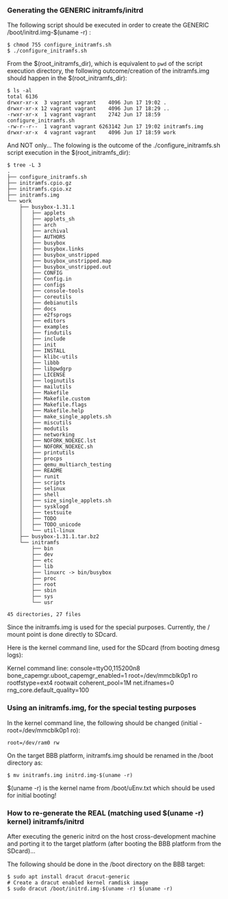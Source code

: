 ### Generating the GENERIC initramfs/initrd

The following script should be executed in order to create the GENERIC /boot/initrd.img-$(uname -r) :

	$ chmod 755 configure_initramfs.sh
	$ ./configure_initramfs.sh

From the $(root_initramfs_dir), which is equivalent to `pwd` of the script execution directory,
the following outcome/creation of the initramfs.img should happen in the $(root_initramfs_dir):

	$ ls -al
	total 6136
	drwxr-xr-x  3 vagrant vagrant    4096 Jun 17 19:02 .
	drwxr-xr-x 12 vagrant vagrant    4096 Jun 17 18:29 ..
	-rwxr-xr-x  1 vagrant vagrant    2742 Jun 17 18:59 configure_initramfs.sh
	-rw-r--r--  1 vagrant vagrant 6263142 Jun 17 19:02 initramfs.img
	drwxr-xr-x  4 vagrant vagrant    4096 Jun 17 18:59 work

And NOT only... The folowing is the outcome of the ./configure_initramfs.sh script execution in
the $(root_initramfs_dir):

	$ tree -L 3
	.
	├── configure_initramfs.sh
	├── initramfs.cpio.gz
	├── initramfs.cpio.xz
	├── initramfs.img
	└── work
	    ├── busybox-1.31.1
	    │   ├── applets
	    │   ├── applets_sh
	    │   ├── arch
	    │   ├── archival
	    │   ├── AUTHORS
	    │   ├── busybox
	    │   ├── busybox.links
	    │   ├── busybox_unstripped
	    │   ├── busybox_unstripped.map
	    │   ├── busybox_unstripped.out
	    │   ├── CONFIG
	    │   ├── Config.in
	    │   ├── configs
	    │   ├── console-tools
	    │   ├── coreutils
	    │   ├── debianutils
	    │   ├── docs
	    │   ├── e2fsprogs
	    │   ├── editors
	    │   ├── examples
	    │   ├── findutils
	    │   ├── include
	    │   ├── init
	    │   ├── INSTALL
	    │   ├── klibc-utils
	    │   ├── libbb
	    │   ├── libpwdgrp
	    │   ├── LICENSE
	    │   ├── loginutils
	    │   ├── mailutils
	    │   ├── Makefile
	    │   ├── Makefile.custom
	    │   ├── Makefile.flags
	    │   ├── Makefile.help
	    │   ├── make_single_applets.sh
	    │   ├── miscutils
	    │   ├── modutils
	    │   ├── networking
	    │   ├── NOFORK_NOEXEC.lst
	    │   ├── NOFORK_NOEXEC.sh
	    │   ├── printutils
	    │   ├── procps
	    │   ├── qemu_multiarch_testing
	    │   ├── README
	    │   ├── runit
	    │   ├── scripts
	    │   ├── selinux
	    │   ├── shell
	    │   ├── size_single_applets.sh
	    │   ├── sysklogd
	    │   ├── testsuite
	    │   ├── TODO
	    │   ├── TODO_unicode
	    │   └── util-linux
	    ├── busybox-1.31.1.tar.bz2
	    └── initramfs
	        ├── bin
	        ├── dev
	        ├── etc
	        ├── lib
	        ├── linuxrc -> bin/busybox
	        ├── proc
	        ├── root
	        ├── sbin
	        ├── sys
	        └── usr

	45 directories, 27 files

Since the initramfs.img is used for the special purposes. Currently, the / mount point is done
directly to SDcard.

Here is the kernel command line, used for the SDcard (from booting dmesg logs):

Kernel command line: console=ttyO0,115200n8 bone_capemgr.uboot_capemgr_enabled=1 root=/dev/mmcblk0p1 ro \
rootfstype=ext4 rootwait coherent_pool=1M net.ifnames=0 rng_core.default_quality=100

### Using an initramfs.img, for the special testing purposes

In the kernel command line, the following should be changed (initial - root=/dev/mmcblk0p1 ro):

	root=/dev/ram0 rw

On the target BBB platform, initramfs.img should be renamed in the /boot directory as:

	$ mv initramfs.img initrd.img-$(uname -r)

$(uname -r) is the kernel name from /boot/uEnv.txt which should be used for initial booting!

### How to re-generate the REAL (matching used $(uname -r) kernel) initramfs/initrd

After executing the generic initrd on the host cross-development machine and porting
it to the target platform (after booting the BBB platform from the SDcard)...

The following should be done in the /boot directory on the BBB target:

	$ sudo apt install dracut dracut-generic
	# Create a dracut enabled kernel ramdisk image
	$ sudo dracut /boot/initrd.img-$(uname -r) $(uname -r)

